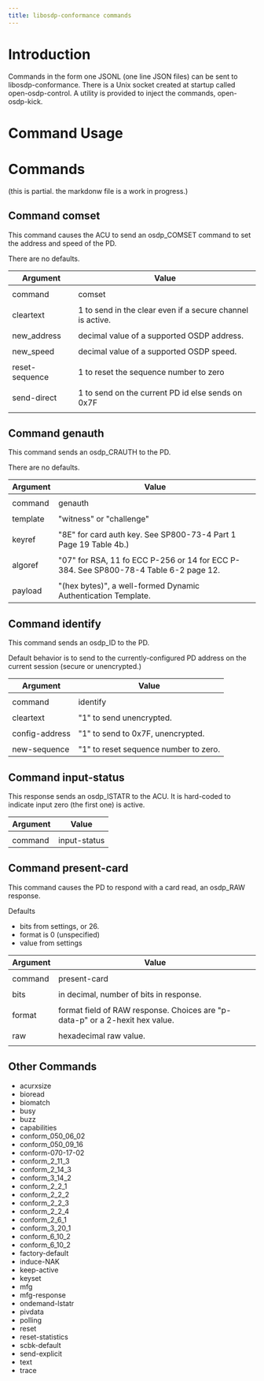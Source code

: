 ```yaml
---
title: libosdp-conformance commands
---
```


Introduction
============

Commands in the form one JSONL (one line JSON files) can
be sent to libosdp-conformance.  There is a Unix socket created
at startup called open-osdp-control.  A utility is provided
to inject the commands, open-osdp-kick.

Command Usage
=============

Commands
========

(this is partial.  the markdonw file
is a work in progress.)

Command comset
--------------

This command causes the ACU to send an osdp_COMSET command
to set the address and speed of the PD.

There are no defaults.

| Argument | Value |
| -------- | ----- |
|          |       |
| command        | comset                                                  |
|                |                                                         |
| cleartext   | 1 to send in the clear even if a secure channel is active. |
|             |                                            |
| new_address | decimal value of a supported OSDP address. |
|             |                                            |
| new_speed   | decimal value of a supported OSDP speed.   |
|                |                                                         |
| reset-sequence | 1 to reset the sequence number to zero                  |
|                |                                                         |
| send-direct    | 1 to send on the current PD id else sends on 0x7F       |
|                |                                                         |

Command genauth
---------------

This command sends an osdp_CRAUTH to the PD.

There are no defaults.

| Argument | Value                    |
| -------- | -----                    |
|          |                          |
| command  | genauth                  |
|          |                          |
| template | "witness" or "challenge" |
|          |                          |
| keyref   | "8E" for card auth key.  See SP800-73-4 Part 1 Page 19 Table 4b.) |
|          |                                                                                       |
| algoref  | "07" for RSA, 11 fo ECC P-256 or 14 for ECC P-384.  See SP800-78-4 Table 6-2 page 12. |
|          |                                                                                       |
| payload  | "(hex bytes)", a well-formed Dynamic Authentication Template.                          |

Command identify
----------------

This command sends an osdp_ID to the PD.

Default behavior is to send to the currently-configured PD address on the current session (secure or unencrypted.)

| Argument | Value                    |
| -------- | -----                    |
|          |                          |
| command  | identify                 |
|          |                          |
| cleartext | "1" to send unencrypted. |
|          |                          |
| config-address | "1" to send to 0x7F, unencrypted. |
|          |                          |
| new-sequence | "1" to reset sequence number to zero. |

Command input-status
--------------------

This response sends an osdp_ISTATR to the ACU.  It is hard-coded to indicate input zero (the first one) is active.

| Argument | Value                    |
| -------- | -----                    |
|          |                          |
| command  | input-status             |

Command present-card
--------------------

This command causes the PD to respond with a card read, an osdp_RAW response.

Defaults

- bits from settings, or 26.
- format is 0 (unspecified)
- value from settings


| Argument | Value |
| -------- | ----- |
|          |       |
| command        | present-card                                            |
|                |                                                         |
| bits           | in decimal, number of bits in response.                 |
|             |                                            |
| format         | format field of RAW response.  Choices are "p-data-p" or a 2-hexit hex value. |
|             |                                            |
| raw            | hexadecimal raw value.                                  |
|                |                                                         |

Other Commands
--------------

- acurxsize
- bioread
- biomatch
- busy
- buzz
- capabilities
- conform_050_06_02
- conform_050_09_16
- conform-070-17-02
- conform_2_11_3
- conform_2_14_3
- conform_3_14_2
- conform_2_2_1
- conform_2_2_2
- conform_2_2_3
- conform_2_2_4
- conform_2_6_1
- conform_3_20_1
- conform_6_10_2
- conform_6_10_2
- factory-default
- induce-NAK
- keep-active
- keyset
- mfg
- mfg-response
- ondemand-lstatr
- pivdata
- polling
- reset
- reset-statistics
- scbk-default
- send-explicit
- text
- trace

